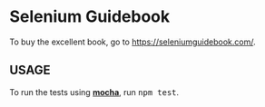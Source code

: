 # Selenium Guidebook

To buy the excellent book, go to <https://seleniumguidebook.com/>.

## USAGE

To run the tests using [**mocha**](http://npm.im/mocha), run <kbd>npm test</kbd>.
